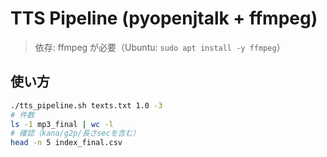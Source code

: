 # TTS Pipeline (pyopenjtalk + ffmpeg)

> 依存: ffmpeg が必要（Ubuntu: `sudo apt install -y ffmpeg`）

## 使い方
```bash
./tts_pipeline.sh texts.txt 1.0 -3
# 件数
ls -1 mp3_final | wc -l
# 確認（kana/g2p/長さsecを含む）
head -n 5 index_final.csv

